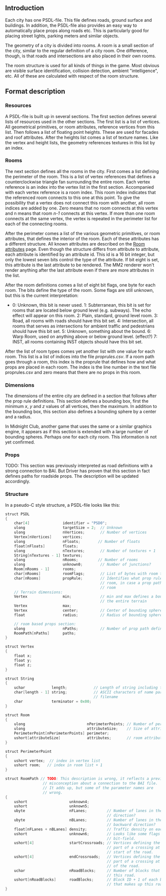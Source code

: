 ## Introduction

Each city has one PSDL-file. This file defines roads, ground surface and
buildings. In addition, the PSDL-file also provides an easy way to
automatically place props along roads etc. This is particularly good for
placing street lights, parking meters and similar objects.

The geometry of a city is divided into rooms. A room is a small
section of the city, similar to the regular definition of a city room.
One difference, though, is that roads and intersections are also placed
in their own rooms.

The room structure is used for all kinds of things in the game. Most
obvious are visible surface identification, collision detection, ambient
"intelligence", etc. All of these are calculated with respect of the
room structure.

## Format description

### Resources

A PSDL-file is built up in several sections. The first section defines
several lists of resources used in the other sections. The first list is
a list of vertices. All geometrical primitives, or room attributes,
reference vertices from this list. Then follows a list of floating point
heights. These are used for facades and roof attributes. After the
heights list comes a list of texture names. Like the vertex and height
lists, the geometry references textures in this list by an index.

### Rooms

The next section defines all the rooms in the city. First comes a list
defining the perimeter of the room. This is a list of vertex references
that defines a counterclockwise triangle fan surrounding the entire
room. Each vertex reference is an index into the vertex list in the
first section. Accompanied with each vertex reference is a room index.
This room index indicates that the referenced room connects to this
one at this point. To give the possibility that a vertex does not
connect this room with another, all room indices are added by one.
Zero means that no room connects at this vertex and n means that room
*n-1* connects at this vertex. If more than one room connects at the
same vertex, the vertex is repeated in the perimeter list for each of
the connecting rooms.

After the perimeter comes a list of the various geometric primitives, or
room attributes, that defines the interior of the room. Each of these
attributes has a different structure. All known attributes are described
on the [Room attributes](Room_attributes.md) page. Even though
the structure differs from attribute to attribute, each attribute is
identified by an attribute id. This id is a 16 bit integer, but only the
lowest seven bits control the type of the attribute. If bit eight is
set, this attribute is the last attribute to be rendered. The MM2
renderer won't render anything after the last attribute even if there
are more attributes in the list.

After the room definitions comes a list of eight bit flags, one byte
for each room. The bits define the type of the room. Some flags are
still unknown, but this is the current interpretation:

  - 0: Unknown, this bit is never used.
    1: Subterranean, this bit is set for rooms that are located below
    ground level (e.g. subways). The echo effect will appear on this
    room.
    2: Plain, standard, ground level room.
    3: Road, all rooms with roads should have this bit set.
    4: Intersection, all rooms that serves as intersections for ambient
    traffic and pedestrians should have this bit set.
    5: Unknown, something about the bound.
    6: Warp Room, used on anything above or below ground level.
    (effect?)
    7: INST, all rooms containing INST objects should have this bit
    set.

After the list of room types comes yet another list with one value for
each room. This list is a list of indices into the file
*proprules.csv*. If a room path goes through a room, this index is the
proprule that defines how and what props are placed in each room. The
index is the line number in the text file proprules.csv and zero means
that there are no props in this room.

### Dimensions

The dimensions of the entire city are defined in a section that follows
after the prop rule definitions. This section defines a bounding box,
first the minimum *x*, *y* and *z* values of all vertices, then the
maximum. In addition to the bounding box, this section also defines a
bounding sphere by a center and a radius.

In Midnight Club, another game that uses the same or a similar graphics
engine, it appears as if this section is extended with a large number of
bounding spheres. Perhaps one for each city room. This information is
not yet confirmed.

### Props

TODO: This section was previously interpreted as road definitions with a
strong connection to BAI. But Driver has proven that this section in
fact defines paths for roadside props. The description will be updated
accordingly.

### Structure

In a pseudo-C style structure, a PSDL-file looks like this:

```C
struct PSDL
{
    char[4]               identifier = "PSD0";
    ulong                 targetSize = 2;  // Unknown
    ulong                 nVertices;       // Number of vertices
    Vertex[nVertices]     vertices;
    ulong                 nFloats;        // Number of floats
    float[nFloats]        floats;
    ulong                 nTextures;       // Number of textures + 1
    String[nTextures - 1] textures;
    ulong                 nRooms;         // Number of rooms
    ulong                 unknown0;        // Number of junctions?
    Room[nRooms - 1]      rooms;
    char[nRooms]          roomFlags;       // List of bytes with room type flags
    char[nRooms]          propRule;        // Identifies what prop rule to use for each
                                           // room, in case a prop path traverses the
                                           // room
    // Terrain dimensions:
    Vertex                min;             // min and max defines a bounding box around
                                           // the entire terrain
    Vertex                max;
    Vertex                center;          // Center of bounding sphere
    float                 radius;          // Radius of bounding sphere

    // room based props section:
    ulong                 nPaths;          // Number of prop path definitions
    RoomPath[nPaths]      paths;
}

struct Vertex
{
    float x;
    float y;
    float z;
}

struct String
{
    uchar            length;            // Length of string including terminator
    char[length - 1] string;            // ASCII characters of name part of a texture
                                        // filename
    char             terminator = 0x00;
}

struct Room
{
    ulong                            nPerimeterPoints; // Number of perimeter points
    ulong                            attributeSize;    // Size of attribute list
    PerimeterPoint[nPerimeterPoints] perimeter;
    ushort[attributeSize]            attributes;       // room attributes
}

struct PerimeterPoint
{
    ushort vertex;  // index in vertex list
    ushort room;   // index in room list + 1
}

struct RoomPath // TODO: This description is wrong, it reflects a previous
                 // misconception about a connection to the BAI file.
                 // It adds up, but some of the parameter names are
                 // wrong.
{
    ushort                   unknown4;
    ushort                   unknown5;
    ubyte                    nFLanes;         // Number of lanes in the forward
                                              // direction?
    ubyte                    nBLanes;         // Number of lanes in the
                                              // backward direction?
    float[nFLanes + nBLanes] density;         // Traffic density on each lane?
    ushort                   unknown6;        // Looks like some flags in a
                                              // bit-field.
    ushort[4]                startCrossroads; // Vertices defining the road
                                              // part of a crossing at the
                                              // start of the road.
    ushort[4]                endCrossroads;   // Vertices defining the road
                                              // part of a crossing at the end
                                              // of the road.
    uchar                    nRoadBlocks;     // Number of blocks that make up
                                              // this road.
    ushort[nRoadBlocks]      roadBlocks;      // Block ID + 1 of each block
                                              // that makes up this road.
}
```
